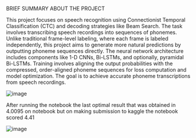 BRIEF SUMMARY ABOUT THE PROJECT

This project focuses on speech recognition using Connectionist Temporal Classification (CTC) and decoding strategies like Beam Search. 
The task involves transcribing speech recordings into sequences of phonemes. Unlike traditional frame-level labeling, where each frame is labeled independently, 
this project aims to generate more natural predictions by outputting phoneme sequences directly. The neural network architecture includes components like 1-D CNNs, Bi-LSTMs, 
and optionally, pyramidal Bi-LSTMs. Training involves aligning the output probabilities with the compressed, order-aligned phoneme sequences for loss computation and model optimization. 
The goal is to achieve accurate phoneme transcriptions from speech recordings.





![image](https://github.com/Leonard250/Speech-detection/assets/141337656/63b90233-2795-45c2-afea-b55452917533)

After running the notebook the last optimal result that was obtained in 4.0095 on notebook but on making submission to kaggle the notebook scored 4.41


![image](https://github.com/Leonard250/Speech-detection/assets/141337656/d4657b56-6fd6-4657-992d-7f9080d31bf3)



